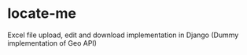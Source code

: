 # locate-me
Excel file upload, edit and download implementation in Django (Dummy implementation of Geo API)
